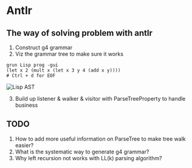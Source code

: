 # Antlr

## The way of solving problem with antlr

1. Construct g4 grammar
2. Viz the grammar tree to make sure it works
```shell script
grun Lisp prog -gui
(let x 2 (mult x (let x 3 y 4 (add x y))))
# Ctrl + d for EOF
```

![Lisp AST](https://blog-image-1258275666.cos.ap-chengdu.myqcloud.com/Lisp-AST.png)

3. Build up listener & walker & visitor with ParseTreeProperty to handle business

## TODO
1. How to add more useful information on ParseTree to make tree walk easier?
2. What is the systematic way to generate g4 grammar?
3. Why left recursion not works with LL(k) parsing algorithm?
